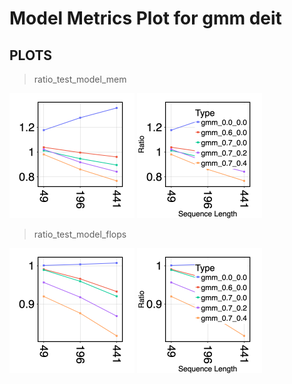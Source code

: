 # Model Metrics Plot for gmm deit

## PLOTS

> ratio_test_model_mem

<p float="left" align="left">

<img src="clean/ratio_test_model_mem.png" width="200" />

<img src="ref/ratio_test_model_mem.png" width="200" />

</p>

> ratio_test_model_flops

<p float="left" align="left">

<img src="clean/ratio_test_model_flops.png" width="200" />

<img src="ref/ratio_test_model_flops.png" width="200" />

</p>